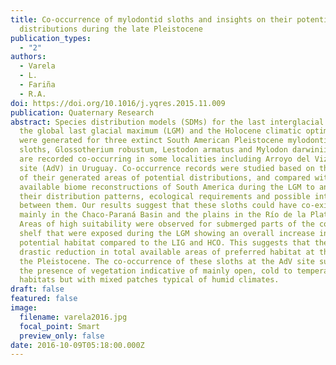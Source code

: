 ```yaml
---
title: Co-occurrence of mylodontid sloths and insights on their potential
  distributions during the late Pleistocene
publication_types:
  - "2"
authors:
  - Varela
  - L.
  - Fariña
  - R.A.
doi: https://doi.org/10.1016/j.yqres.2015.11.009
publication: Quaternary Research
abstract: Species distribution models (SDMs) for the last interglacial (LIG),
  the global last glacial maximum (LGM) and the Holocene climatic optimum (HCO)
  were generated for three extinct South American Pleistocene mylodontid giant
  sloths, Glossotherium robustum, Lestodon armatus and Mylodon darwinii. They
  are recorded co-occurring in some localities including Arroyo del Vizcaíno
  site (AdV) in Uruguay. Co-occurrence records were studied based on the overlap
  of their generated areas of potential distributions, and compared with the
  available biome reconstructions of South America during the LGM to analyze
  their distribution patterns, ecological requirements and possible interactions
  between them. Our results suggest that these sloths could have co-existed
  mainly in the Chaco-Paraná Basin and the plains in the Río de la Plata area.
  Areas of high suitability were observed for submerged parts of the continental
  shelf that were exposed during the LGM showing an overall increase in
  potential habitat compared to the LIG and HCO. This suggests that there was a
  drastic reduction in total available areas of preferred habitat at the end of
  the Pleistocene. The co-occurrence of these sloths at the AdV site suggests
  the presence of vegetation indicative of mainly open, cold to temperate
  habitats but with mixed patches typical of humid climates.
draft: false
featured: false
image:
  filename: varela2016.jpg
  focal_point: Smart
  preview_only: false
date: 2016-10-09T05:18:00.000Z
---
```

